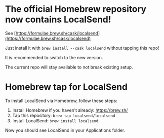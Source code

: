 # The official Homebrew repository now contains LocalSend!

See [https://formulae.brew.sh/cask/localsend](https://formulae.brew.sh/cask/localsend)

Just install it with `brew install --cask localsend` without tapping this repo!

It is recommended to switch to the new version.

The current repo will stay available to not break existing setup.

# Homebrew tap for LocalSend

To install LocalSend via Homebrew, follow these steps:

1. Install Homebrew if you haven't already: https://brew.sh/
2. Tap this repository: `brew tap localsend/localsend`
3. Install LocalSend: `brew install localsend`

Now you should see LocalSend in your Applications folder.
